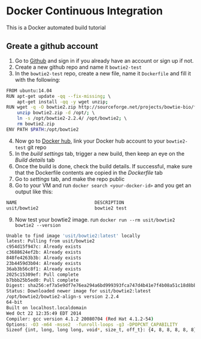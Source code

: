 # Docker Continuous Integration

This is a Docker automated build tutorial

Greate a github account
------------------------
1. Go to [Github](github.com) and sign in if you already have an account or sign up if not.
2. Create a new github repo and name it ``bowtie2-test``
3. In the ``bowtie2-test`` repo, create a new file, name it ``Dockerfile`` and fill it with the following:

```bash
FROM ubuntu:14.04 
RUN apt-get update -qq --fix-missing; \ 
	apt-get install -qq -y wget unzip; 
RUN wget -q -O bowtie2.zip http://sourceforge.net/projects/bowtie-bio/files/bowtie2/2.2.4/bowtie2-2.2.4-linux-x86_64.zip/download; \ 
	unzip bowtie2.zip -d /opt/; \ 
	ln -s /opt/bowtie2-2.2.4/ /opt/bowtie2; \ 
	rm bowtie2.zip 
ENV PATH $PATH:/opt/bowtie2 
```
4. Now go to [Docker hub](hub.docker.com), link your Docker hub account to your ``bowtie2-test`` git repo 
5. In the *build settings* tab, trigger a new build, then keep an eye on the *Build details* tab
6. Once the build is done, check the build details. If successful, make sure that the Dockerfile contents are copied in the *Dockerfile* tab
7. Go to *settings* tab, and make the repo public
8. Go to your VM and run ``docker search <your-docker-id>`` and you get an output like this:
```bash
NAME                             DESCRIPTION                                     STARS               OFFICIAL            AUTOMATED
usit/bowtie2                     bowtie2 test                                    0                                       [OK]
```
9. Now test your bowtie2 image. run ``docker run --rm usit/bowtie2 bowtie2 --version``
```bash
Unable to find image 'usit/bowtie2:latest' locally
latest: Pulling from usit/bowtie2
c954d15f947c: Already exists
c3688624ef2b: Already exists
848fe4263b3b: Already exists
23b4459d3b04: Already exists
36ab3b56c8f1: Already exists
2025c15309ef: Pull complete
b7bbb25b5ed0: Pull complete
Digest: sha256:ef7a5e9df7e76ea294a6bd999393fca747d4b41e7f4b08a51c18d8bb4f273c71
Status: Downloaded newer image for usit/bowtie2:latest
/opt/bowtie2/bowtie2-align-s version 2.2.4
64-bit
Built on localhost.localdomain
Wed Oct 22 12:35:49 EDT 2014
Compiler: gcc version 4.1.2 20080704 (Red Hat 4.1.2-54)
Options: -O3 -m64 -msse2  -funroll-loops -g3 -DPOPCNT_CAPABILITY
Sizeof {int, long, long long, void*, size_t, off_t}: {4, 8, 8, 8, 8, 8}
```
